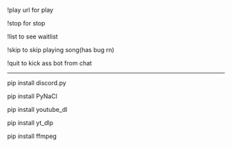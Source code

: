 !play url for play

!stop for stop

!list to see waitlist

!skip to skip playing song(has bug rn)

!quit to kick ass bot from chat



-------------------------------

pip install discord.py

pip install PyNaCl

pip install youtube_dl

pip install yt_dlp

pip install ffmpeg
